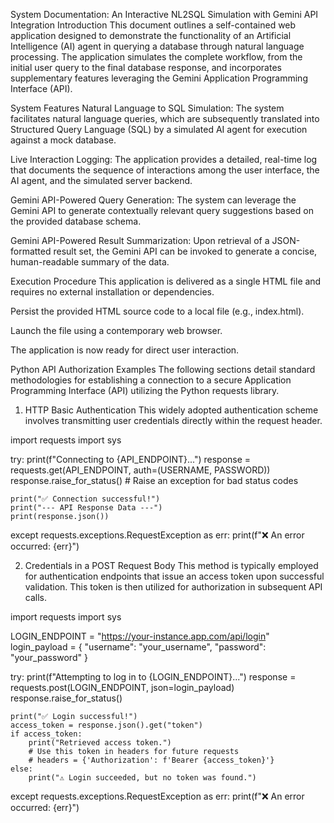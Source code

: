 System Documentation: An Interactive NL2SQL Simulation with Gemini API Integration
Introduction
This document outlines a self-contained web application designed to demonstrate the functionality of an Artificial Intelligence (AI) agent in querying a database through natural language processing. The application simulates the complete workflow, from the initial user query to the final database response, and incorporates supplementary features leveraging the Gemini Application Programming Interface (API).

System Features
Natural Language to SQL Simulation: The system facilitates natural language queries, which are subsequently translated into Structured Query Language (SQL) by a simulated AI agent for execution against a mock database.

Live Interaction Logging: The application provides a detailed, real-time log that documents the sequence of interactions among the user interface, the AI agent, and the simulated server backend.

Gemini API-Powered Query Generation: The system can leverage the Gemini API to generate contextually relevant query suggestions based on the provided database schema.

Gemini API-Powered Result Summarization: Upon retrieval of a JSON-formatted result set, the Gemini API can be invoked to generate a concise, human-readable summary of the data.

Execution Procedure
This application is delivered as a single HTML file and requires no external installation or dependencies.

Persist the provided HTML source code to a local file (e.g., index.html).

Launch the file using a contemporary web browser.

The application is now ready for direct user interaction.

Python API Authorization Examples
The following sections detail standard methodologies for establishing a connection to a secure Application Programming Interface (API) utilizing the Python requests library.

1. HTTP Basic Authentication
This widely adopted authentication scheme involves transmitting user credentials directly within the request header.

import requests
import sys

try:
    print(f"Connecting to {API_ENDPOINT}...")
    response = requests.get(API_ENDPOINT, auth=(USERNAME, PASSWORD))
    response.raise_for_status() # Raise an exception for bad status codes

    print("✅ Connection successful!")
    print("--- API Response Data ---")
    print(response.json())

except requests.exceptions.RequestException as err:
    print(f"❌ An error occurred: {err}")

2. Credentials in a POST Request Body
This method is typically employed for authentication endpoints that issue an access token upon successful validation. This token is then utilized for authorization in subsequent API calls.

import requests
import sys

LOGIN_ENDPOINT = "https://your-instance.app.com/api/login"
login_payload = {
    "username": "your_username",
    "password": "your_password"
}

try:
    print(f"Attempting to log in to {LOGIN_ENDPOINT}...")
    response = requests.post(LOGIN_ENDPOINT, json=login_payload)
    response.raise_for_status()

    print("✅ Login successful!")
    access_token = response.json().get("token")
    if access_token:
        print("Retrieved access token.")
        # Use this token in headers for future requests
        # headers = {'Authorization': f'Bearer {access_token}'}
    else:
        print("⚠️ Login succeeded, but no token was found.")

except requests.exceptions.RequestException as err:
    print(f"❌ An error occurred: {err}")
